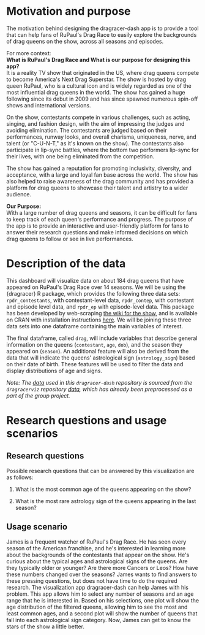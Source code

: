 # Motivation and purpose

The motivation behind designing the dragracer-dash app is to provide a tool that can help fans of RuPaul's Drag Race to easily explore the backgrounds of drag queens on the show, across all seasons and episodes. 

For more context: <br>
**What is RuPaul's Drag Race and What is our purpose for designing this app?** <br>
It is a reality TV show that originated in the US, where drag queens compete to become America's Next Drag Superstar. The show is hosted by drag queen RuPaul, who is a cultural icon and is widely regarded as one of the most influential drag queens in the world. The show has gained a huge following since its debut in 2009 and has since spawned numerous spin-off shows and international versions.

On the show, contestants compete in various challenges, such as acting, singing, and fashion design, with the aim of impressing the judges and avoiding elimination. The contestants are judged based on their performances, runway looks, and overall charisma, uniqueness, nerve, and talent (or "C-U-N-T," as it's known on the show). The contestants also participate in lip-sync battles, where the bottom two performers lip-sync for their lives, with one being eliminated from the competition.

The show has gained a reputation for promoting inclusivity, diversity, and acceptance, with a large and loyal fan base across the world. The show has also helped to raise awareness of the drag community and has provided a platform for drag queens to showcase their talent and artistry to a wider audience. 

**Our Purpose:**<br>
With a large number of drag queens and seasons, it can be difficult for fans to keep track of each queen's performance and progress. The purpose of the app is to provide an interactive and user-friendly platform for fans to answer their research questions and make informed decisions on which drag queens to follow or see in live performances.

# Description of the data

This dashboard will visualize data on about 184 drag queens that have appeared on RuPaul's Drag Race over 14 seasons. We will be using the {dragracer} R package, which provides the following three data sets: `rpdr_contestants`, with contestant-level data, `rpdr_contep`, with contestant and episode level data, and `rpdr_ep` with episode-level data. This package has been developed by web-scraping [the wiki for the show](https://rupaulsdragrace.fandom.com/wiki/RuPaul%27s_Drag_Race_Wiki), and is available on CRAN with installation instructions [here](https://cran.r-project.org/web/packages/dragracer/readme/README.html). We will be joining these three data sets into one dataframe containing the main variables of interest. 

The final dataframe, called `drag`, will include variables that describe general information on the queens (`contestant`, `age`, `dob`), and the season they appeared on (`season`). An additional feature will also be derived from the data that will indicate the queens' astrological sign (`astrology_sign`) based on their date of birth. These features will be used to filter the data and display distributions of age and signs.

*Note: The [data](https://github.com/marianagyby/dragracer-dash/tree/main/data) used in this `dragracer-dash` repository is sourced from the `dragracerviz` repository [data](https://github.com/UBC-MDS/dragracerviz/tree/main/data), which has already been preprocessed as a part of the group project.*

# Research questions and usage scenarios

## Research questions

Possible research questions that can be answered by this visualization are as follows:

1.  What is the most common age of the queens appearing on the show?

2.  What is the most rare astrology sign of the queens appearing in the last season?

## Usage scenario

James is a frequent watcher of RuPaul's Drag Race. He has seen every season of the American franchise, and he's interested in learning more about the backgrounds of the contestants that appear on the show. He's curious about the typical ages and astrological signs of the queens. Are they typically older or younger? Are there more Cancers or Leos? How have these numbers changed over the seasons? James wants to find answers to these pressing questions, but does not have time to do the required research. The visualization app dragracer-dash can help James with his problem. This app allows him to select any number of seasons and an age range that he is interested in. Based on his selections, one plot will show the age distribution of the filtered  queens, allowing him to see the most and least common ages, and a second plot will show the number of queens that fall into each astrological sign category. Now, James can get to know the stars of the show a little better.
